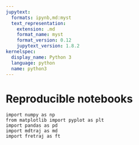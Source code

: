 ```yaml
---
jupytext:
  formats: ipynb,md:myst
  text_representation:
    extension: .md
    format_name: myst
    format_version: 0.12
    jupytext_version: 1.8.2
kernelspec:
  display_name: Python 3
  language: python
  name: python3
---
```


# Reproducible notebooks

```{code-cell} ipython3
import numpy as np
from matplotlib import pyplot as plt
import pandas as pd
import mdtraj as md
import fretraj as ft
```
